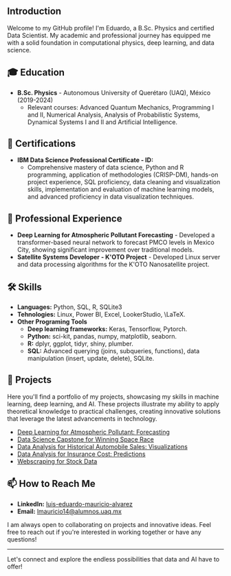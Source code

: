 ## Introduction
Welcome to my GitHub profile! I'm Eduardo, a B.Sc. Physics and certified Data Scientist. My academic and professional journey has equipped me with a solid foundation in computational physics, deep learning, and data science. 

## 🎓 Education
- **B.Sc. Physics** - Autonomous University of Querétaro (UAQ), México (2019-2024)
  - Relevant courses: Advanced Quantum Mechanics, Programming I and II, Numerical Analysis, Analysis of Probabilistic Systems, Dynamical Systems I and II and Artificial Intelligence.

## 📜 Certifications
- **IBM Data Science Professional Certificate - ID:**
  - Comprehensive mastery of data science, Python and R programming, application of methodologies (CRISP-DM), hands-on project experience, SQL proficiency, data cleaning and visualization skills, implementation and evaluation of machine learning models, and advanced proficiency in data visualization techniques.

## 💼 Professional Experience
- **Deep Learning for Atmospheric Pollutant Forecasting** - Developed a transformer-based neural network to forecast PMCO levels in Mexico City, showing significant improvement over traditional models.
- **Satellite Systems Developer - K'OTO Project** - Developed Linux server and data processing algorithms for the K'OTO Nanosatellite project.

## 🛠 Skills
- **Languages:** Python, SQL, R, SQLite3
- **Tehnologies:** Linux, Power BI, Excel, LookerStudio, \LaTeX.
- **Other Programing Tools**
  - **Deep learning frameworks:** Keras, Tensorflow, Pytorch.
  - **Python:** sci-kit, pandas, numpy, matplotlib, seaborn.
  - **R:** dplyr, ggplot, tidyr, shiny, plumber.
  - **SQL:** Advanced querying (joins, subqueries, functions), data manipulation (insert, update, delete), SQLite.

## 📂 Projects
Here you'll find a portfolio of my projects, showcasing my skills in machine learning, deep learning, and AI. These projects illustrate my ability to apply theoretical knowledge to practical challenges, creating innovative solutions that leverage the latest advancements in technology.

- [Deep Learning for Atmospheric Pollutant: Forecasting](https://github.com/eduardoalvarz/DL-Transformer-PollutantForecasting)
- [Data Science Capstone for Winning Space Race](https://github.com/eduardoalvarz/Data-Science-Capstone-for-Winning-Space-Race)
- [Data Analysis for Historical Automobile Sales: Visualizations](https://github.com/eduardoalvarz/Data-Analysis-for-Historical-Automobile-Sales)
- [Data Analysis for Insurance Cost: Predictions](https://github.com/eduardoalvarz/Data-Analysis-For-Insurance-Cost)
- [Webscraping for Stock Data](https://github.com/eduardoalvarz/Webscraping-Stock-Data-Extraction-and-Visualization)

## 📫 How to Reach Me
- **LinkedIn:** [luis-eduardo-mauricio-alvarez](https://www.linkedin.com/in/luis-eduardo-mauricio-alvarez/)
- **Email:** lmauricio14@alumnos.uaq.mx

I am always open to collaborating on projects and innovative ideas. Feel free to reach out if you're interested in working together or have any questions!

---

Let's connect and explore the endless possibilities that data and AI have to offer!

